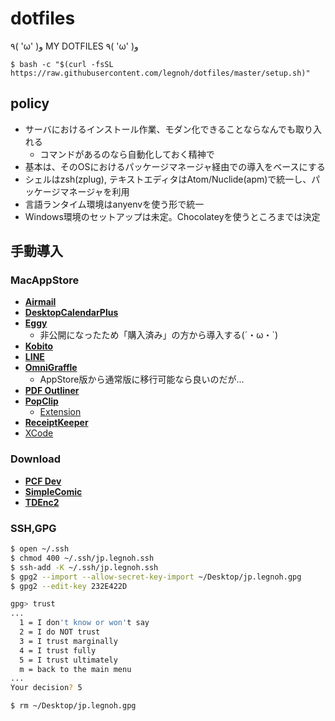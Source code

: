 dotfiles
========

٩( 'ω' )و  MY DOTFILES  ٩( 'ω' )و

```
$ bash -c "$(curl -fsSL https://raw.githubusercontent.com/legnoh/dotfiles/master/setup.sh)"
```

## policy
- サーバにおけるインストール作業、モダン化できることならなんでも取り入れる
  - コマンドがあるのなら自動化しておく精神で
- 基本は、そのOSにおけるパッケージマネージャ経由での導入をベースにする
- シェルはzsh(zplug), テキストエディタはAtom/Nuclide(apm)で統一し、パッケージマネージャを利用
- 言語ランタイム環境はanyenvを使う形で統一
- Windows環境のセットアップは未定。Chocolateyを使うところまでは決定

##  手動導入

### MacAppStore
- [**Airmail**](https://itunes.apple.com/jp/app/id918858936)
- [**DesktopCalendarPlus**](https://itunes.apple.com/jp/app/id524688159)
- [**Eggy**](https://itunes.apple.com/jp/app/id564780170)
  - 非公開になったため「購入済み」の方から導入する(´・ω・`)
- [**Kobito**](https://itunes.apple.com/jp/app/id896624060)
- [**LINE**](https://itunes.apple.com/jp/app/id539883307)
- [**OmniGraffle**](https://itunes.apple.com/jp/app/id711830901)
  - AppStore版から通常版に移行可能なら良いのだが...
- [**PDF Outliner**](https://itunes.apple.com/jp/app/id420874236)
- [**PopClip**](https://itunes.apple.com/jp/app/id445189367)
  - [Extension](https://pilotmoon.com/popclip/extensions/)
- [**ReceiptKeeper**](https://itunes.apple.com/jp/app/id413449473)
- [XCode](https://itunes.apple.com/jp/app/id497799835)

### Download
- [**PCF Dev**](https://network.pivotal.io/products/pcfdev)
- [**SimpleComic**](http://dancingtortoise.com/simplecomic/)
- [**TDEnc2**](http://tdenc.com/TDEnc2/download/)

### SSH,GPG
```bash
$ open ~/.ssh
$ chmod 400 ~/.ssh/jp.legnoh.ssh
$ ssh-add -K ~/.ssh/jp.legnoh.ssh
$ gpg2 --import --allow-secret-key-import ~/Desktop/jp.legnoh.gpg
$ gpg2 --edit-key 232E422D

gpg> trust
...
  1 = I don't know or won't say
  2 = I do NOT trust
  3 = I trust marginally
  4 = I trust fully
  5 = I trust ultimately
  m = back to the main menu
...
Your decision? 5

$ rm ~/Desktop/jp.legnoh.gpg
```
